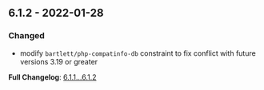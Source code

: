 
## 6.1.2 - 2022-01-28

### Changed

- modify `bartlett/php-compatinfo-db` constraint to fix conflict with future versions 3.19 or greater

**Full Changelog**: [6.1.1...6.1.2](https://github.com/llaville/php-compatinfo/compare/6.1.1...6.1.2)
